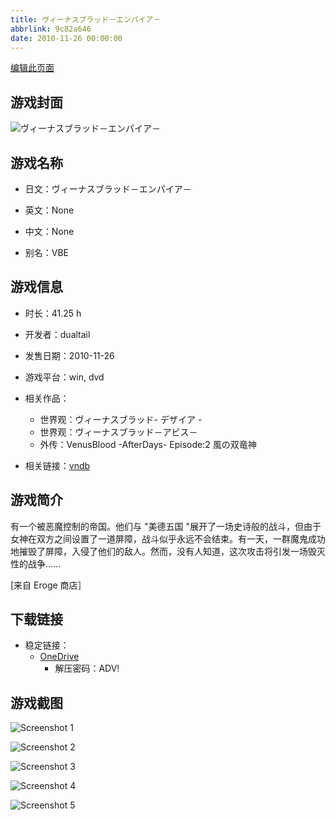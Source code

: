 ```yaml
---
title: ヴィーナスブラッド－エンパイア－
abbrlink: 9c82a646
date: 2010-11-26 00:00:00
---
```

[编辑此页面](https://github.com/ACG-3/ADV3-source/blob/main/source/_posts/games/%E3%83%B4%E3%82%A3%E3%83%BC%E3%83%8A%E3%82%B9%E3%83%96%E3%83%A9%E3%83%83%E3%83%89%EF%BC%8D%E3%82%A8%E3%83%B3%E3%83%91%E3%82%A4%E3%82%A2%EF%BC%8D.md)

## 游戏封面

![ヴィーナスブラッド－エンパイア－](https://pan.timero.xyz/d/onedrive/img_lib_001/%E3%83%B4%E3%82%A3%E3%83%BC%E3%83%8A%E3%82%B9%E3%83%96%E3%83%A9%E3%83%83%E3%83%89%EF%BC%8D%E3%82%A8%E3%83%B3%E3%83%91%E3%82%A4%E3%82%A2%EF%BC%8D_cover.avif)


## 游戏名称

- 日文：ヴィーナスブラッド－エンパイア－
- 英文：None
- 中文：None

- 别名：VBE


## 游戏信息

- 时长：41.25 h
- 开发者：dualtail
- 发售日期：2010-11-26
- 游戏平台：win, dvd
- 相关作品：
   - 世界观：ヴィーナスブラッド- デザイア -
   - 世界观：ヴィーナスブラッド－アビス－
   - 外传：VenusBlood -AfterDays- Episode:2 風の双竜神

- 相关链接：[vndb](https://vndb.org/v5445)


## 游戏简介

有一个被恶魔控制的帝国。他们与 "美德五国 "展开了一场史诗般的战斗，但由于女神在双方之间设置了一道屏障，战斗似乎永远不会结束。有一天，一群魔鬼成功地摧毁了屏障，入侵了他们的敌人。然而，没有人知道，这次攻击将引发一场毁灭性的战争......

[来自 Eroge 商店］


## 下载链接

- 稳定链接：
    - [OneDrive](https://pan.timero.xyz/onedrive/adv_lib_001/%E3%83%B4%E3%82%A3%E3%83%BC%E3%83%8A%E3%82%B9%E3%83%96%E3%83%A9%E3%83%83%E3%83%89%EF%BC%8D%E3%82%A8%E3%83%B3%E3%83%91%E3%82%A4%E3%82%A2%EF%BC%8D)
        - 解压密码：ADV!



## 游戏截图


![Screenshot 1](https://pan.timero.xyz/d/onedrive/img_lib_001/%E3%83%B4%E3%82%A3%E3%83%BC%E3%83%8A%E3%82%B9%E3%83%96%E3%83%A9%E3%83%83%E3%83%89%EF%BC%8D%E3%82%A8%E3%83%B3%E3%83%91%E3%82%A4%E3%82%A2%EF%BC%8D_Screenshot_1.avif)

![Screenshot 2](https://pan.timero.xyz/d/onedrive/img_lib_001/%E3%83%B4%E3%82%A3%E3%83%BC%E3%83%8A%E3%82%B9%E3%83%96%E3%83%A9%E3%83%83%E3%83%89%EF%BC%8D%E3%82%A8%E3%83%B3%E3%83%91%E3%82%A4%E3%82%A2%EF%BC%8D_Screenshot_2.avif)

![Screenshot 3](https://pan.timero.xyz/d/onedrive/img_lib_001/%E3%83%B4%E3%82%A3%E3%83%BC%E3%83%8A%E3%82%B9%E3%83%96%E3%83%A9%E3%83%83%E3%83%89%EF%BC%8D%E3%82%A8%E3%83%B3%E3%83%91%E3%82%A4%E3%82%A2%EF%BC%8D_Screenshot_3.avif)

![Screenshot 4](https://pan.timero.xyz/d/onedrive/img_lib_001/%E3%83%B4%E3%82%A3%E3%83%BC%E3%83%8A%E3%82%B9%E3%83%96%E3%83%A9%E3%83%83%E3%83%89%EF%BC%8D%E3%82%A8%E3%83%B3%E3%83%91%E3%82%A4%E3%82%A2%EF%BC%8D_Screenshot_4.avif)

![Screenshot 5](https://pan.timero.xyz/d/onedrive/img_lib_001/%E3%83%B4%E3%82%A3%E3%83%BC%E3%83%8A%E3%82%B9%E3%83%96%E3%83%A9%E3%83%83%E3%83%89%EF%BC%8D%E3%82%A8%E3%83%B3%E3%83%91%E3%82%A4%E3%82%A2%EF%BC%8D_Screenshot_5.avif)


